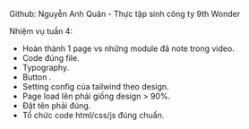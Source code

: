 ﻿Github: Nguyễn Anh Quân - Thực tập sinh công ty 9th Wonder

Nhiệm vụ tuần 4:
- Hoàn thành 1 page vs những module đã note trong video.
- Code đúng file.
- Typography.
- Button .
- Setting config của tailwind theo design.
- Page load lên phải giống design > 90%.
- Đặt tên phải đúng.
- Tổ chức code html/css/js đúng chuẩn.